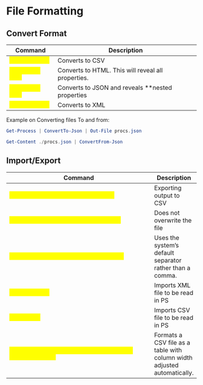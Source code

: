 # File Formatting

## Convert Format

<table data-header-hidden data-full-width="false"><thead><tr><th>Command</th><th>Description</th></tr></thead><tbody><tr><td><mark style="color:yellow;"><code>ConvertTo-Csv</code></mark></td><td>Converts to CSV</td></tr><tr><td><mark style="color:yellow;"><code>ConvertTo-Html</code></mark></td><td>Converts to HTML. This will reveal all properties.</td></tr><tr><td><mark style="color:yellow;"><code>ConvertTo-Json</code></mark></td><td>Converts to JSON and reveals **nested properties</td></tr><tr><td><mark style="color:yellow;"><code>ConvertTo-Xml</code></mark></td><td>Converts to XML</td></tr></tbody></table>

Example on Converting files To and from:

```powershell
Get-Process | ConvertTo-Json | Out-File procs.json
```

```powershell
Get-Content ./procs.json | ConvertFrom-Json
```

## Import/Export

<table data-header-hidden data-full-width="true"><thead><tr><th width="504">Command</th><th>Description</th></tr></thead><tbody><tr><td><mark style="color:yellow;"><code>Get-Process | Export-Csv procs.csv</code></mark></td><td>Exporting output to CSV</td></tr><tr><td><mark style="color:yellow;"><code>Export-Csv &#x3C;filename.csv> -NoClobber</code></mark></td><td>Does not overwrite the file</td></tr><tr><td><mark style="color:yellow;"><code>Export-CSV &#x3C;filename.csv> -UseCulture</code></mark></td><td>Uses the system’s default separator rather than a comma.</td></tr><tr><td><mark style="color:yellow;"><code>Import-Clixml</code></mark></td><td>Imports XML file to be read in PS</td></tr><tr><td><mark style="color:yellow;"><code>Import-Csv</code></mark></td><td>Imports CSV file to be read in PS</td></tr><tr><td><mark style="color:yellow;"><code>Import-Csv C:\path\to\file.csv | Format-Table -AutoSize</code></mark></td><td>Formats a CSV file as a table with column width adjusted automatically.</td></tr></tbody></table>
